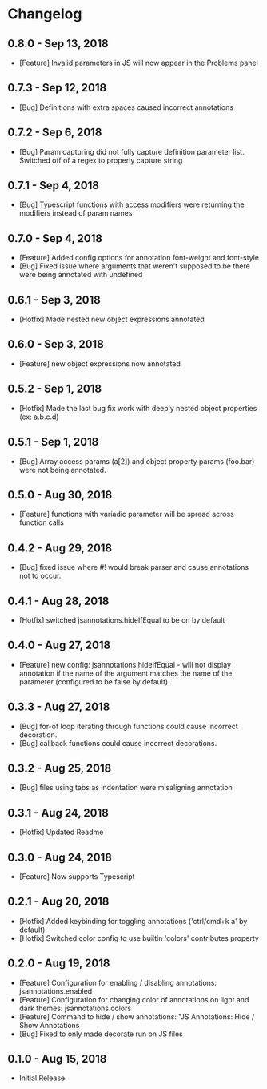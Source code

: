 # Changelog

## 0.8.0 - Sep 13, 2018
- [Feature] Invalid parameters in JS will now appear in the Problems panel

## 0.7.3 - Sep 12, 2018
- [Bug] Definitions with extra spaces caused incorrect annotations

## 0.7.2 - Sep 6, 2018
- [Bug] Param capturing did not fully capture definition parameter list. Switched off of a regex to properly capture string

## 0.7.1 - Sep 4, 2018
- [Bug] Typescript functions with access modifiers were returning the modifiers instead of param names

## 0.7.0 - Sep 4, 2018
- [Feature] Added config options for annotation font-weight and font-style
- [Bug] Fixed issue where arguments that weren't supposed to be there were being annotated with undefined

## 0.6.1 - Sep 3, 2018
- [Hotfix] Made nested new object expressions annotated

## 0.6.0 - Sep 3, 2018
- [Feature] new object expressions now annotated

## 0.5.2 - Sep 1, 2018
- [Hotfix] Made the last bug fix work with deeply nested object properties (ex: a.b.c.d)

## 0.5.1 - Sep 1, 2018
- [Bug] Array access params (a[2]) and object property params (foo.bar) were not being annotated.

## 0.5.0 - Aug 30, 2018
- [Feature] functions with variadic parameter will be spread across function calls

## 0.4.2 - Aug 29, 2018
- [Bug] fixed issue where #! would break parser and cause annotations not to occur.

## 0.4.1 - Aug 28, 2018
- [Hotfix] switched jsannotations.hideIfEqual to be on by default

## 0.4.0 - Aug 27, 2018
- [Feature] new config: jsannotations.hideIfEqual - will not display annotation if the name of the argument matches the name of the parameter (configured to be false by default).

## 0.3.3 - Aug 27, 2018
- [Bug] for-of loop iterating through functions could cause incorrect decoration.
- [Bug] callback functions could cause incorrect decorations.

## 0.3.2 - Aug 25, 2018
- [Bug] files using tabs as indentation were misaligning annotation

## 0.3.1 - Aug 24, 2018
- [Hotfix] Updated Readme

## 0.3.0 - Aug 24, 2018
- [Feature] Now supports Typescript

## 0.2.1 - Aug 20, 2018
- [Hotfix] Added keybinding for toggling annotations ('ctrl/cmd+k a' by default)
- [Hotfix] Switched color config to use builtin 'colors' contributes property

## 0.2.0 - Aug 19, 2018
- [Feature] Configuration for enabling / disabling annotations: jsannotations.enabled
- [Feature] Configuration for changing color of annotations on light and dark themes: jsannotations.colors
- [Feature] Command to hide / show annotations: "JS Annotations: Hide / Show Annotations
- [Bug] Fixed to only made decorate run on JS files

## 0.1.0 - Aug 15, 2018
- Initial Release